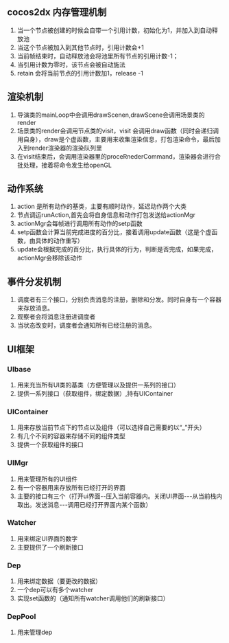 ##  cocos2dx 内存管理机制

1. 当一个节点被创建的时候会自带一个引用计数，初始化为1，并加入到自动释放池
2. 当这个节点被加入到其他节点时，引用计数会+1
3. 当前帧结束时，自动释放池会将池里所有节点的引用计数-1；
4. 当引用计数为零时，该节点会被自动施法
5. retain 会将当前节点的引用计数加1，release -1

## 渲染机制 

1. 导演类的mainLoop中会调用drawScenen,drawScene会调用场景类的render
2. 场景类的render会调用节点类的visit，visit 会调用draw函数（同时会递归调用自身），draw是个虚函数，主要用来收集渲染信息，打包渲染命令，最后加入到render渲染器的渲染队列里
3. 在visit结束后，会调用渲染器里的proceRnederCommand，渲染器会进行合批处理，接着将命令发生给openGL

## 动作系统

1. action 是所有动作的基类，主要有顺时动作，延迟动作两个大类
2. 节点调运runAction,首先会将自身信息和动作打包发送给actionMgr
3. actionMgr会每帧进行调用所有动作的setp函数
4. setp函数会计算当前完成进度的百分比，接着调用update函数（这是个虚函数，由具体的动作重写）
5. update会根据完成的百分比，执行具体的行为，判断是否完成，如果完成，actionMgr会移除该动作

## 事件分发机制

1. 调度者有三个接口，分别负责消息的注册，删除和分发。同时自身有一个容器来存放消息。
2. 观察者会将消息注册进调度者
3. 当状态改变时，调度者会通知所有已经注册的消息。

## UI框架

### UIbase

1. 用来充当所有UI类的基类（方便管理以及提供一系列的接口）
2. 提供一系列接口（获取组件，绑定数据）,持有UIContainer

### UIContainer

1. 用来存放当前节点下的节点以及组件（可以选择自己需要的以“_”开头）
2. 有几个不同的容器来存储不同的组件类型
3. 提供一个获取组件的接口

### UIMgr                                                                                                                                                                         

1. 用来管理所有的UI组件
2. 有一个容器用来存放所有已经打开的界面
3. 主要的接口有三个（打开ui界面--压入当前容器内。关闭UI界面---从当前栈内取出。发送消息---调用已经打开界面内某个函数）

### Watcher

1. 用来绑定UI界面的数字
2. 主要提供了一个刷新接口

### Dep

1. 用来绑定数据（要更改的数据）
2. 一个dep可以有多个watcher
3. 实现set函数的（通知所有watcher调用他们的刷新接口）

### DepPool

1. 用来管理dep

